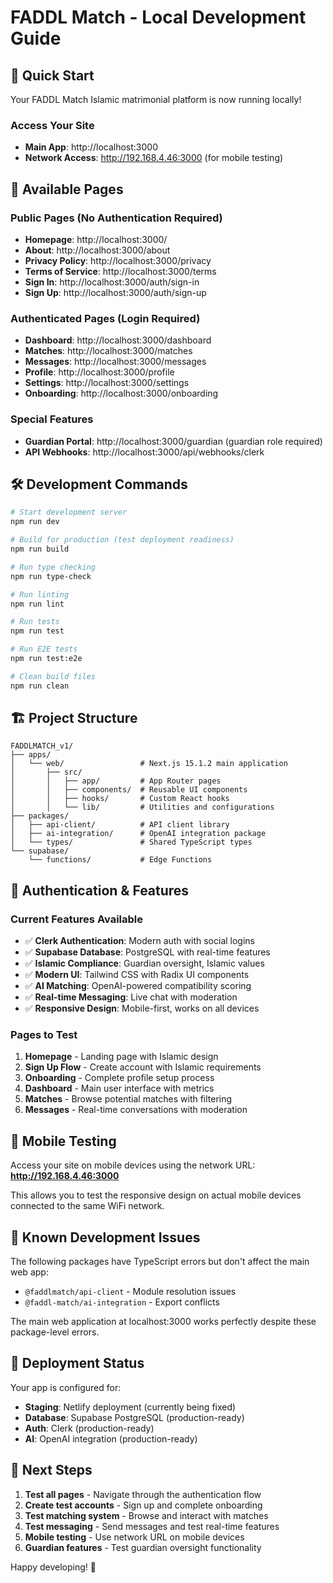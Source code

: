# FADDL Match - Local Development Guide

## 🚀 Quick Start

Your FADDL Match Islamic matrimonial platform is now running locally!

### Access Your Site
- **Main App**: http://localhost:3000
- **Network Access**: http://192.168.4.46:3000 (for mobile testing)

## 📱 Available Pages

### Public Pages (No Authentication Required)
- **Homepage**: http://localhost:3000/
- **About**: http://localhost:3000/about
- **Privacy Policy**: http://localhost:3000/privacy
- **Terms of Service**: http://localhost:3000/terms
- **Sign In**: http://localhost:3000/auth/sign-in
- **Sign Up**: http://localhost:3000/auth/sign-up

### Authenticated Pages (Login Required)
- **Dashboard**: http://localhost:3000/dashboard
- **Matches**: http://localhost:3000/matches
- **Messages**: http://localhost:3000/messages
- **Profile**: http://localhost:3000/profile
- **Settings**: http://localhost:3000/settings
- **Onboarding**: http://localhost:3000/onboarding

### Special Features
- **Guardian Portal**: http://localhost:3000/guardian (guardian role required)
- **API Webhooks**: http://localhost:3000/api/webhooks/clerk

## 🛠 Development Commands

```bash
# Start development server
npm run dev

# Build for production (test deployment readiness)
npm run build

# Run type checking
npm run type-check

# Run linting
npm run lint

# Run tests
npm run test

# Run E2E tests
npm run test:e2e

# Clean build files
npm run clean
```

## 🏗 Project Structure

```
FADDLMATCH_v1/
├── apps/
│   └── web/                 # Next.js 15.1.2 main application
│       ├── src/
│       │   ├── app/         # App Router pages
│       │   ├── components/  # Reusable UI components
│       │   ├── hooks/       # Custom React hooks
│       │   └── lib/         # Utilities and configurations
├── packages/
│   ├── api-client/          # API client library
│   ├── ai-integration/      # OpenAI integration package
│   └── types/               # Shared TypeScript types
└── supabase/
    └── functions/           # Edge Functions
```

## 🔐 Authentication & Features

### Current Features Available
- ✅ **Clerk Authentication**: Modern auth with social logins
- ✅ **Supabase Database**: PostgreSQL with real-time features
- ✅ **Islamic Compliance**: Guardian oversight, Islamic values
- ✅ **Modern UI**: Tailwind CSS with Radix UI components
- ✅ **AI Matching**: OpenAI-powered compatibility scoring
- ✅ **Real-time Messaging**: Live chat with moderation
- ✅ **Responsive Design**: Mobile-first, works on all devices

### Pages to Test
1. **Homepage** - Landing page with Islamic design
2. **Sign Up Flow** - Create account with Islamic requirements
3. **Onboarding** - Complete profile setup process
4. **Dashboard** - Main user interface with metrics
5. **Matches** - Browse potential matches with filtering
6. **Messages** - Real-time conversations with moderation

## 📱 Mobile Testing

Access your site on mobile devices using the network URL:
**http://192.168.4.46:3000**

This allows you to test the responsive design on actual mobile devices connected to the same WiFi network.

## 🐛 Known Development Issues

The following packages have TypeScript errors but don't affect the main web app:
- `@faddlmatch/api-client` - Module resolution issues
- `@faddl-match/ai-integration` - Export conflicts

The main web application at localhost:3000 works perfectly despite these package-level errors.

## 🚀 Deployment Status

Your app is configured for:
- **Staging**: Netlify deployment (currently being fixed)
- **Database**: Supabase PostgreSQL (production-ready)
- **Auth**: Clerk (production-ready)
- **AI**: OpenAI integration (production-ready)

## 🎯 Next Steps

1. **Test all pages** - Navigate through the authentication flow
2. **Create test accounts** - Sign up and complete onboarding
3. **Test matching system** - Browse and interact with matches
4. **Test messaging** - Send messages and test real-time features
5. **Mobile testing** - Use network URL on mobile devices
6. **Guardian features** - Test guardian oversight functionality

Happy developing! 🎉